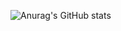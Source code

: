 ![Anurag's GitHub stats](https://github-readme-stats.vercel.app/api?username=ebo2022&show_icons=true&theme=radical)
 
 
